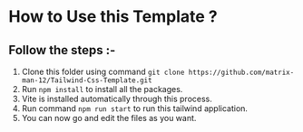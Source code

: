 # How to Use this  Template ?

##  Follow the steps :- 

 1. Clone this folder using command `git clone https://github.com/matrix-man-12/Tailwind-Css-Template.git`
 2. Run `npm install` to install all the packages.
 3. Vite is installed automatically through this process.
 4. Run command `npm run start` to run this tailwind application.
 5. You can now go and edit the files as you want.
